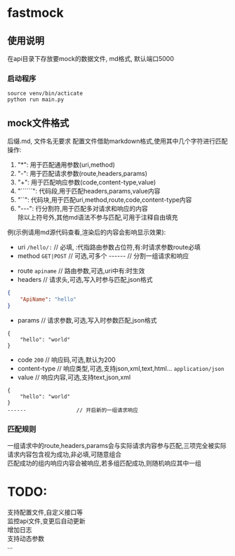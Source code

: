 # fastmock

## 使用说明
在api目录下存放要mock的数据文件, md格式, 默认端口5000
### 启动程序
`source venv/bin/acticate`  
`python run main.py`

## mock文件格式
后缀.md, 文件名无要求
配置文件借助markdown格式,使用其中几个字符进行匹配操作:
1. "*": 用于匹配通用参数(uri,method)
2. "-": 用于匹配请求参数(route,headers,params)
3. "+": 用于匹配响应参数(code,content-type,value)
4. "``````": 代码段,用于匹配headers,params,value内容
5. "``": 代码块,用于匹配uri,method,route,code,content-type内容
6. "---": 行分割符,用于匹配多对请求和响应的内容  
除以上符号外,其他md语法不参与匹配,可用于注释自由填充

例(示例请用md源代码查看,渲染后的内容会影响显示效果):
* uri `/hello/:`     // 必填, :代指路由参数占位符,有:时请求参数route必填
* method `GET|POST`  // 可选,可多个
------               // 分割一组请求和响应
- route `apiname`    // 路由参数,可选,uri中有:时生效
- headers            // 请求头,可选,写入时参与匹配,json格式
```json              // 代码块语言不影响内容
{
    "ApiName": "hello"
}
```
- params              // 请求参数,可选,写入时参数匹配,json格式
```
{
    "hello": "world"
}
```
+ code `200`          // 响应码,可选,默认为200
+ content-type        // 响应类型,可选,支持json,xml,text,html...
`application/json`
+ value               // 响应内容,可选,支持text,json,xml
```
{
    "hello": "world"
}
------                // 开启新的一组请求响应
```
### 匹配规则
一组请求中的route,headers,params会与实际请求内容参与匹配,三项完全被实际请求内容包含视为成功,非必填,可随意组合  
匹配成功的组内响应内容会被响应,若多组匹配成功,则随机响应其中一组




# TODO:
支持配置文件,自定义接口等  
监控api文件,变更后自动更新  
增加日志  
支持动态参数  
...